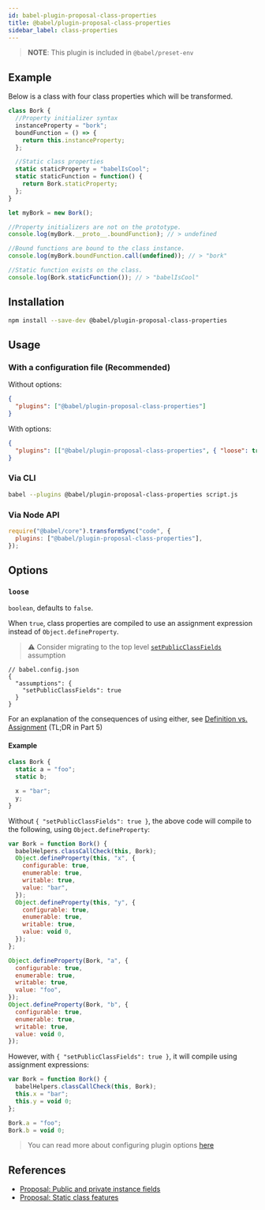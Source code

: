 ```yaml
---
id: babel-plugin-proposal-class-properties
title: @babel/plugin-proposal-class-properties
sidebar_label: class-properties
---
```


> **NOTE**: This plugin is included in `@babel/preset-env`

## Example

Below is a class with four class properties which will be transformed.

```js
class Bork {
  //Property initializer syntax
  instanceProperty = "bork";
  boundFunction = () => {
    return this.instanceProperty;
  };

  //Static class properties
  static staticProperty = "babelIsCool";
  static staticFunction = function() {
    return Bork.staticProperty;
  };
}

let myBork = new Bork();

//Property initializers are not on the prototype.
console.log(myBork.__proto__.boundFunction); // > undefined

//Bound functions are bound to the class instance.
console.log(myBork.boundFunction.call(undefined)); // > "bork"

//Static function exists on the class.
console.log(Bork.staticFunction()); // > "babelIsCool"
```

## Installation

```sh
npm install --save-dev @babel/plugin-proposal-class-properties
```

## Usage

### With a configuration file (Recommended)

Without options:

```json
{
  "plugins": ["@babel/plugin-proposal-class-properties"]
}
```

With options:

```json
{
  "plugins": [["@babel/plugin-proposal-class-properties", { "loose": true }]]
}
```

### Via CLI

```sh
babel --plugins @babel/plugin-proposal-class-properties script.js
```

### Via Node API

```javascript
require("@babel/core").transformSync("code", {
  plugins: ["@babel/plugin-proposal-class-properties"],
});
```

## Options

### `loose`

`boolean`, defaults to `false`.

When `true`, class properties are compiled to use an assignment expression instead of `Object.defineProperty`.

> ⚠️ Consider migrating to the top level [`setPublicClassFields`](/assumptions#setPublicClassFields) assumption

```jsonc
// babel.config.json
{
  "assumptions": {
    "setPublicClassFields": true
  }
}
```

For an explanation of the consequences of using either, see [Definition vs. Assignment](http://2ality.com/2012/08/property-definition-assignment.html) (TL;DR in Part 5)

#### Example

```js
class Bork {
  static a = "foo";
  static b;

  x = "bar";
  y;
}
```

Without `{ "setPublicClassFields": true }`, the above code will compile to the following, using `Object.defineProperty`:

```js
var Bork = function Bork() {
  babelHelpers.classCallCheck(this, Bork);
  Object.defineProperty(this, "x", {
    configurable: true,
    enumerable: true,
    writable: true,
    value: "bar",
  });
  Object.defineProperty(this, "y", {
    configurable: true,
    enumerable: true,
    writable: true,
    value: void 0,
  });
};

Object.defineProperty(Bork, "a", {
  configurable: true,
  enumerable: true,
  writable: true,
  value: "foo",
});
Object.defineProperty(Bork, "b", {
  configurable: true,
  enumerable: true,
  writable: true,
  value: void 0,
});
```

However, with `{ "setPublicClassFields": true }`, it will compile using assignment expressions:

```js
var Bork = function Bork() {
  babelHelpers.classCallCheck(this, Bork);
  this.x = "bar";
  this.y = void 0;
};

Bork.a = "foo";
Bork.b = void 0;
```

> You can read more about configuring plugin options [here](https://babeljs.io/docs/en/plugins#plugin-options)

## References

- [Proposal: Public and private instance fields](https://github.com/tc39/proposal-class-fields)
- [Proposal: Static class features](https://github.com/tc39/proposal-static-class-features)
